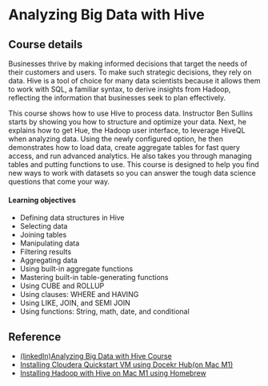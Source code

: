 # Analyzing Big Data with Hive


## Course details

Businesses thrive by making informed decisions that target the needs of their customers and users. To make such strategic decisions, they rely on data. Hive is a tool of choice for many data scientists because it allows them to work with SQL, a familiar syntax, to derive insights from Hadoop, reflecting the information that businesses seek to plan effectively.

This course shows how to use Hive to process data. Instructor Ben Sullins starts by showing you how to structure and optimize your data. Next, he explains how to get Hue, the Hadoop user interface, to leverage HiveQL when analyzing data. Using the newly configured option, he then demonstrates how to load data, create aggregate tables for fast query access, and run advanced analytics. He also takes you through managing tables and putting functions to use. This course is designed to help you find new ways to work with datasets so you can answer the tough data science questions that come your way.


#### Learning objectives
- Defining data structures in Hive
- Selecting data
- Joining tables
- Manipulating data
- Filtering results
- Aggregating data
- Using built-in aggregate functions
- Mastering built-in table-generating functions
- Using CUBE and ROLLUP
- Using clauses: WHERE and HAVING
- Using LIKE, JOIN, and SEMI JOIN
- Using functions: String, math, date, and conditional




## Reference
- [(linkedIn)Analyzing Big Data with Hive Course](https://www.linkedin.com/learning/analyzing-big-data-with-hive/setting-up-our-demo-environment)
- [Installing Cloudera Quickstart VM using Docekr Hub(on Mac M1)](https://medium.com/@rakeshgopidi/installing-cloudera-quickstart-vm-through-docker-hub-on-mac-m1-879f4a3d0fd4)
- [Installing Hadoop with Hive on Mac M1 using Homebrew](https://medium.com/@daibinraju/installing-hadoop-with-hive-on-mac-m1-using-homebrew-3505c6166e83)


